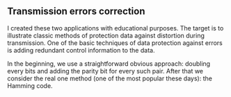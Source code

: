 ## Transmission errors correction

I created these two applications with educational purposes. 
The target is to illustrate classic methods of protection data against distortion during transmission. 
One of the basic techniques of data protection against errors is adding redundant control information to the data.

In the beginning, we use a straightforward obvious approach: doubling every bits and adding the parity bit for every such pair. 
After that we consider the real one method (one of the most popular these days): the Hamming code.
